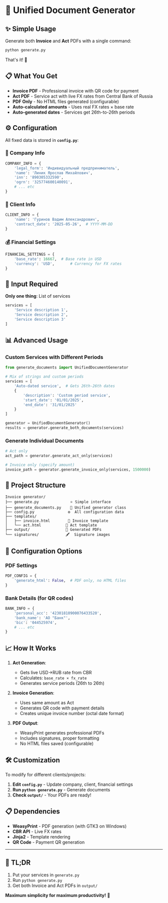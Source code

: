 # 🚀 Unified Document Generator

## ✨ **Simple Usage**

Generate both **Invoice** and **Act** PDFs with a single command:

```bash
python generate.py
```

That's it! 🎉

## 📋 **What You Get**

- **Invoice PDF** - Professional invoice with QR code for payment
- **Act PDF** - Service act with live FX rates from Central Bank of Russia
- **PDF Only** - No HTML files generated (configurable)
- **Auto-calculated amounts** - Uses real FX rates × base rate
- **Auto-generated dates** - Services get 26th-to-26th periods

## ⚙️ **Configuration**

All fixed data is stored in **`config.py`**:

### 🏢 Company Info
```python
COMPANY_INFO = {
    'legal_form': 'Индивидуальный предприниматель',
    'name': 'Линик Ярослав Михайлович',
    'inn': '890305332590',
    'ogrn': '325774600140091',
    # ... etc
}
```

### 👤 Client Info
```python
CLIENT_INFO = {
    'name': 'Гуринов Вадим Александрович',
    'contract_date': '2025-05-26',  # YYYY-MM-DD
}
```

### 💰 Financial Settings
```python
FINANCIAL_SETTINGS = {
    'base_rate': 16667,  # Base rate in USD
    'currency': 'USD',       # Currency for FX rates
}
```

## 🎯 **Input Required**

**Only one thing**: List of services

```python
services = [
    'Service description 1',
    'Service description 2', 
    'Service description 3'
]
```

## 📊 **Advanced Usage**

### Custom Services with Different Periods
```python
from generate_documents import UnifiedDocumentGenerator

# Mix of strings and custom periods
services = [
    'Auto-dated service',  # Gets 26th-26th dates
    {
        'description': 'Custom period service',
        'start_date': '01/01/2025',
        'end_date': '31/01/2025'
    }
]

generator = UnifiedDocumentGenerator()
results = generator.generate_both_documents(services)
```

### Generate Individual Documents
```python
# Act only
act_path = generator.generate_act_only(services)

# Invoice only (specify amount)
invoice_path = generator.generate_invoice_only(services, 1500000)
```

## 📁 **Project Structure**

```
Invoice generator/
├── generate.py              ⭐ Simple interface
├── generate_documents.py    🔧 Unified generator class
├── config.py               ⚙️  All configuration data
├── templates/
│   ├── invoice.html        📄 Invoice template
│   └── act.html           📄 Act template
├── output/                📂 Generated PDFs
└── signatures/            🖋️  Signature images
```

## 🔧 **Configuration Options**

### PDF Settings
```python
PDF_CONFIG = {
    'generate_html': False,  # PDF only, no HTML files
}
```

### Bank Details (for QR codes)
```python
BANK_INFO = {
    'personal_acc': '42301810900076433520',
    'bank_name': 'АО "Банк"',
    'bic': '044525974',
    # ... etc
}
```

## 📈 **How It Works**

1. **Act Generation**: 
   - Gets live USD→RUB rate from CBR
   - Calculates: `base_rate × fx_rate`
   - Generates service periods (26th to 26th)

2. **Invoice Generation**:
   - Uses same amount as Act
   - Generates QR code with payment details
   - Creates unique invoice number (octal date format)

3. **PDF Output**:
   - WeasyPrint generates professional PDFs
   - Includes signatures, proper formatting
   - No HTML files saved (configurable)

## 🛠️ **Customization**

To modify for different clients/projects:

1. **Edit `config.py`** - Update company, client, financial settings
2. **Run `python generate.py`** - Generate documents
3. **Check `output/`** - Your PDFs are ready!

## 📋 **Dependencies**

- **WeasyPrint** - PDF generation (with GTK3 on Windows)  
- **CBR API** - Live FX rates
- **Jinja2** - Template rendering
- **QR Code** - Payment QR generation

---

## 🎯 **TL;DR**

1. Put your services in `generate.py`
2. Run `python generate.py`  
3. Get both Invoice and Act PDFs in `output/`

**Maximum simplicity for maximum productivity!** 🚀
